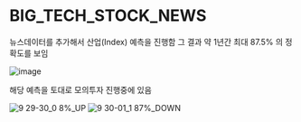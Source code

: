 # BIG_TECH_STOCK_NEWS
뉴스데이터를 추가해서 산업(Index) 예측을 진행함
그 결과 약 1년간 최대 87.5% 의 정확도를 보임

![image](https://user-images.githubusercontent.com/37290818/148171111-a24c92bf-10c4-4301-b71d-5d56a9f7b52a.png)


해당 예측을 토대로 모의투자 진행중에 있음

![9 29-30_0 8%_UP](https://user-images.githubusercontent.com/37290818/148171217-1df85122-2f9c-4cc2-a291-9db6f11a5b99.PNG)
![9 30-01_1 87%_DOWN](https://user-images.githubusercontent.com/37290818/148171222-a020cb58-5c19-4f2f-aad7-940d4dc77a96.PNG)
